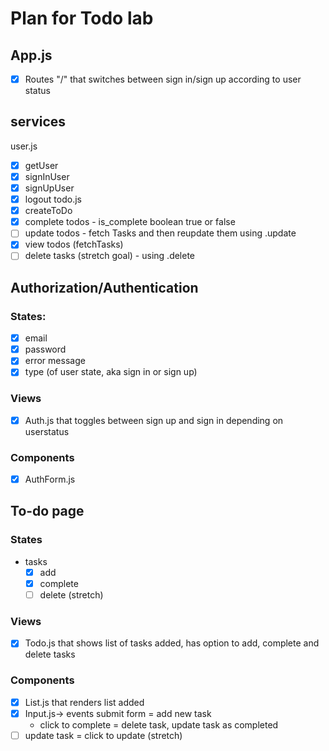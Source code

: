 # Plan for Todo lab

## App.js

- [x] Routes "/" that switches between sign in/sign up according to user status
<!-- - [ ] Route "/todo" that shows the todo list view once user has signed in -->

## services

user.js

- [x] getUser
- [x] signInUser
- [x] signUpUser
- [x] logout
      todo.js
- [x] createToDo
- [x] complete todos - is_complete boolean true or false
- [ ] update todos - fetch Tasks and then reupdate them using .update
- [x] view todos (fetchTasks)
- [ ] delete tasks (stretch goal) - using .delete

## Authorization/Authentication

### States:

- [x] email
- [x] password
- [x] error message
- [x] type (of user state, aka sign in or sign up)

### Views

- [x] Auth.js that toggles between sign up and sign in depending on userstatus

### Components

- [x] AuthForm.js

## To-do page

### States

- tasks
  - [x] add
  - [x] complete
  - [ ] delete (stretch)

### Views

- [x] Todo.js that shows list of tasks added, has option to add, complete and delete tasks

### Components

- [x] List.js that renders list added
- [x] Input.js-> events submit form = add new task
  - click to complete = delete task, update task as completed
- [ ] update task = click to update (stretch)
